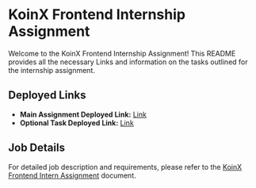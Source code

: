 # KoinX Frontend Internship Assignment

Welcome to the KoinX Frontend Internship Assignment! This README provides all the necessary Links and information on the tasks outlined for the internship assignment.

## Deployed Links

- **Main Assignment Deployed Link:** [Link](https://prakhar-frontend-koinx-prakhar12330.vercel.app/)
- **Optional Task Deployed Link:** [Link](https://xcrypto-liart.vercel.app/coins)

## Job Details

For detailed job description and requirements, please refer to the [KoinX Frontend Intern Assignment](https://koinx.notion.site/KoinX-Frontend-Intern-Assignment-8d58a764615d445087b666bf0f6daf4a) document.


